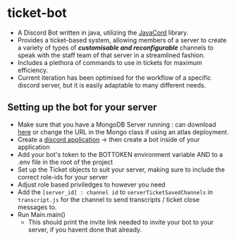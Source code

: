 # ticket-bot
- A Discord Bot written in java, utilizing the [JavaCord](https://javacord.org/) library.
- Provides a ticket-based system, allowing members of a server to create a variety of types of ***customisable and reconfigurable*** channels to speak with the staff team of that server in a streamlined fashion.
- Includes a plethora of commands to use in tickets for maximum efficiency.
- Current iteration has been optimised for the workflow of a specific discord server, but it is easily adaptable to many different needs.

## Setting up the bot for your server

- Make sure that you have a MongoDB Server running : can download [here](https://www.mongodb.com/docs/manual/installation/) or change the URL in the Mongo class if using an atlas deployment.
- Create a [discord application](https://discord.com/developers/applications) -> then create a bot inside of your application
- Add your bot's token to the BOTTOKEN environment variable AND to a .env file in the root of the project
- Set up the Ticket objects to suit your server, making sure to include the correct role-ids for your server
- Adjust role based priviledges to however you need
- Add the `[server_id] : channel id` to `serverTicketSavedChannels` in `transcript.js` for the channel to send transcripts / ticket close messages to.
- Run Main.main()
  - This should print the invite link needed to invite your bot to your server, if you havent done that already.
